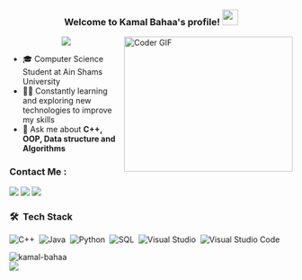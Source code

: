 <h3 align="center">
  Welcome to Kamal Bahaa's profile!
  <img src="https://media.giphy.com/media/hvRJCLFzcasrR4ia7z/giphy.gif" width="28">
</h3>

<img align="right" src="https://media.giphy.com/media/SWoSkN6DxTszqIKEqv/giphy.gif" alt="Coder GIF" width="300" height="240">

<!-- Typing SVG by DenverCoder1 - https://github.com/DenverCoder1/readme-typing-svg -->
<p align="center">
  <a href="https://github.com/DenverCoder1/readme-typing-svg"><img src="https://readme-typing-svg.herokuapp.com/?lines=Undergraduate%20Software%20Engineer;Always%20learning%20new%20things&font=Fira%20Code&center=true&width=440&height=45&color=f75c7e&vCenter=true&size=22"></a>
</p>


- 🎓 Computer Science Student at Ain Shams University
- 👨‍💻 Constantly learning and exploring new technologies to improve my skills
- 💬 Ask me about <strong>C++, OOP, Data structure and Algorithms </strong>

### Contact Me :

<a href="https://www.linkedin.com/in/kamal-bahaa-13ba2427b/" target="_blank"><img src="https://img.shields.io/badge/-Linkedin-0077B5?style=for-the-badge&logo=Linkedin&logoColor=white"/></a>
<a href="https://wa.me/+201028289561" target="_blank"><img src="https://img.shields.io/badge/-WhatsAPP-25D366?style=for-the-badge&logo=WhatsApp&logoColor=white"/></a>
<a href="mailto:kamalbahaa53@gmail.com" target="_blank"><img src="https://img.shields.io/badge/-Gmail-EA2328?style=for-the-badge&logo=Gmail&logoColor=red"/></a>

### 🛠 &nbsp;Tech Stack

![C++](https://img.shields.io/badge/-C++-05122A?style=flat&logo=C++)&nbsp;
![Java](https://img.shields.io/badge/-Java-05122A?style=flat&logo=Java)&nbsp;
![Python](https://img.shields.io/badge/-Python-05122A?style=flat&logo=python)&nbsp;
![SQL](https://img.shields.io/badge/-SQL-05122A?style=flat&logo=microsoft%20sql%20server&logoColor=CC2927)&nbsp;
![Visual Studio](https://img.shields.io/badge/-Visual%20Studio-05122A?style=flat&logo=visual%20studio&logoColor=5C2D91)&nbsp;
![Visual Studio Code](https://img.shields.io/badge/-Visual%20Studio%20Code-05122A?style=flat&logo=visual-studio-code&logoColor=007ACC)&nbsp;

<img align="left" src="https://github-readme-stats.vercel.app/api/top-langs?username=kamal-bahaa&show_icons=true&locale=en&layout=compact&theme=chartreuse-dark" alt="kamal-bahaa" />
<br>
<a href="https://komarev.com/ghpvc/?username=kamal-bahaa&style=for-the-badge">
    <img src="https://komarev.com/ghpvc/?username=kamal-bahaa&style=for-the-badge">
</a>
